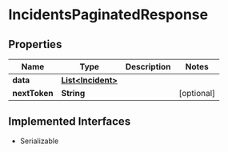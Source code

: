 

# IncidentsPaginatedResponse


## Properties

| Name | Type | Description | Notes |
|------------ | ------------- | ------------- | -------------|
|**data** | [**List&lt;Incident&gt;**](Incident.md) |  |  |
|**nextToken** | **String** |  |  [optional] |


## Implemented Interfaces

* Serializable



